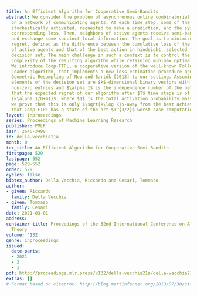 ```yaml
---
title: An Efficient Algorithm for Cooperative Semi-Bandits
abstract: We consider the problem of asynchronous online combinatorial optimization
  on a network of communicating agents. At each time step, some of the agents are
  stochastically activated, requested to make a prediction, and the system pays the
  corresponding loss. Then, neighbors of active agents receive semi-bandit feedback
  and exchange some succinct local information. The goal is to minimize the network
  regret, defined as the difference between the cumulative loss of the predictions
  of active agents and that of the best action in hindsight, selected from a combinatorial
  decision set. The main challenge in such a context is to control the computational
  complexity of the resulting algorithm while retaining minimax optimal regret guarantees.
  We introduce Coop-FTPL, a cooperative version of the well-known Follow The Perturbed
  Leader algorithm, that implements a new loss estimation procedure generalizing the
  Geometric Resampling of Neu and Bartók [2013] to our setting. Assuming that the
  elements of the decision set are $k$-dimensional binary vectors with at most $m$
  non-zero entries and $\alpha_1$ is the independence number of the network, we show
  that the expected regret of our algorithm after $T$ time steps is of order $Q\sqrt{mkT\log(k)
  (k\alpha_1/Q+m)}$, where $Q$ is the total activation probability mass. Furthermore,
  we prove that this is only $\sqrt{k\log k}$-away from the best achievable rate and
  that Coop-FTPL has a state-of-the-art $T^{3/2}$ worst-case computational complexity.
layout: inproceedings
series: Proceedings of Machine Learning Research
publisher: PMLR
issn: 2640-3498
id: della-vecchia21a
month: 0
tex_title: An Efficient Algorithm for Cooperative Semi-Bandits
firstpage: 529
lastpage: 552
page: 529-552
order: 529
cycles: false
bibtex_author: Della Vecchia, Riccardo and Cesari, Tommaso
author:
- given: Riccardo
  family: Della Vecchia
- given: Tommaso
  family: Cesari
date: 2021-03-01
address: 
container-title: Proceedings of the 32nd International Conference on Algorithmic Learning
  Theory
volume: '132'
genre: inproceedings
issued:
  date-parts:
  - 2021
  - 3
  - 1
pdf: http://proceedings.mlr.press/v132/della-vecchia21a/della-vecchia21a.pdf
extras: []
# Format based on citeproc: http://blog.martinfenner.org/2013/07/30/citeproc-yaml-for-bibliographies/
---
```

